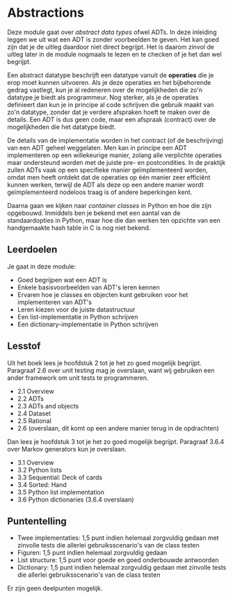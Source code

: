 # Abstractions

Deze module gaat over *abstract data types* ofwel ADTs. In deze inleiding leggen we uit wat een ADT is zonder voorbeelden te geven. Het kan goed zijn dat je de uitleg daardoor niet direct begrijpt. Het is daarom zinvol de uitleg later in de module nogmaals te lezen en te checken of je het dan wel begrijpt.

Een abstract datatype beschrijft een datatype vanuit de **operaties** die je erop moet kunnen uitvoeren. Als je deze operaties en het bijbehorende gedrag vastlegt, kun je al redeneren over de mogelijkheden die zo'n datatype je biedt als programmeur. Nog sterker, als je de operaties definieert dan kun je in principe al code schrijven die gebruik maakt van zo'n datatype, zonder dat je verdere afspraken hoeft te maken over de details. Een ADT is dus geen code, maar een afspraak  (contract) over de mogelijkheden die het datatype biedt.

De details van de implementatie worden in het contract (of de beschrijving) van een ADT geheel weggelaten. Men kan in principe een ADT implementeren op een willekeurige manier, zolang alle verplichte operaties maar ondersteund worden met de juiste pre- en postcondities. In de praktijk zullen ADTs vaak op een specifieke manier geïmplementeerd worden, omdat men heeft ontdekt dat de operaties op één manier zeer efficiënt kunnen werken, terwijl de ADT als deze op een andere manier wordt geïmplementeerd nodeloos traag is of andere beperkingen kent.

Daarna gaan we kijken naar *container classes* in Python en hoe die zijn opgebouwd. Inmiddels ben je bekend met een aantal van de standaardopties in Python, maar hoe die dan werken ten opzichte van een handgemaakte hash table in C is nog niet bekend.

## Leerdoelen

Je gaat in deze module:

- Goed begrijpen wat een ADT is
- Enkele basisvoorbeelden van ADT's leren kennen
- Ervaren hoe je classes en objecten kunt gebruiken voor het implementeren van ADT's
- Leren kiezen voor de juiste datastructuur
- Een list-implementatie in Python schrijven
- Een dictionary-implementatie in Python schrijven

## Lesstof

Uit het boek lees je hoofdstuk 2 tot je het zo goed mogelijk begrijpt. Paragraaf 2.6 over unit testing mag je overslaan, want wij gebruiken een ander framework om unit tests te programmeren.

- 2.1 Overview
- 2.2 ADTs
- 2.3 ADTs and objects
- 2.4 Dataset
- 2.5 Rational
- 2.6 (overslaan, dit komt op een andere manier terug in de opdrachten)

Dan lees je hoofdstuk 3 tot je het zo goed mogelijk begrijpt. Paragraaf 3.6.4 over Markov generators kun je overslaan.

- 3.1 Overview
- 3.2 Python lists
- 3.3 Sequential: Deck of cards
- 3.4 Sorted: Hand
- 3.5 Python list implementation
- 3.6 Python dictionaries (3.6.4 overslaan)

## Puntentelling

- Twee implementaties: 1,5 punt indien helemaal zorgvuldig gedaan met zinvolle tests die allerlei gebruiksscenario's van de class testen
- Figuren: 1,5 punt indien helemaal zorgvuldig gedaan
- List structure: 1,5 punt voor goede en goed onderbouwde antwoorden
- Dictionary: 1,5 punt indien helemaal zorgvuldig gedaan met zinvolle tests die allerlei gebruiksscenario's van de class testen

Er zijn geen deelpunten mogelijk.
